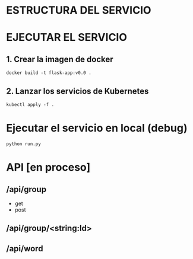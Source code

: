 # ESTRUCTURA DEL SERVICIO

# EJECUTAR EL SERVICIO

## 1. Crear la imagen de docker

    docker build -t flask-app:v0.0 .

## 2. Lanzar los servicios de Kubernetes

    kubectl apply -f .

# Ejecutar el servicio en local (debug)

    python run.py

# API [en proceso]

## /api/group

- get
- post

## /api/group/\<string:Id\>

## /api/word
